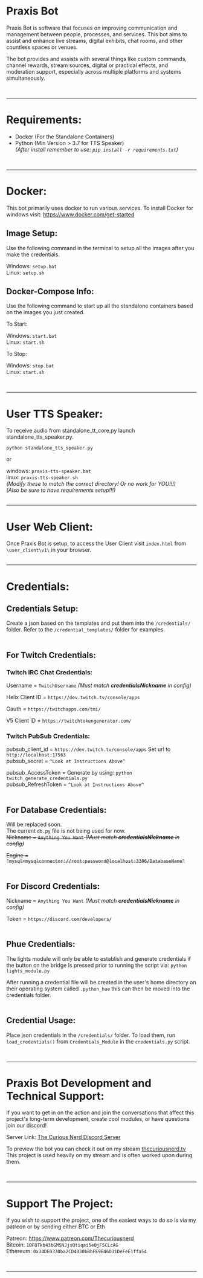 # Praxis Bot

Praxis Bot is software that focuses on improving communication and management between people, processes, and services. This bot aims to assist and enhance live streams, digital exhibits, chat rooms, and other countless spaces or venues.

The bot provides and assists with several things like custom commands, channel rewards, stream sources, digital or practical effects, and moderation support, especially across multiple platforms and systems simultaneously.

<br>

___

# Requirements:
- Docker (For the Standalone Containers)
- Python (Min Version > 3.7 for TTS Speaker)<br>
*(After install remember to use: `pip install -r requirements.txt`)*

<br>

___

# Docker:

This bot primarily uses docker to run various services.
To install Docker for windows visit: https://www.docker.com/get-started

## Image Setup:

Use the following command in the terminal to setup all the images after you make the credentials.

Windows: `setup.bat`<br>
Linux: `setup.sh`


## Docker-Compose Info:

Use the following command to start up all the standalone containers based on the images you just created.

To Start:

Windows: `start.bat`<br>
Linux: `start.sh`<br>

To Stop:

Windows: `stop.bat`<br>
Linux: `start.sh`<br>

<br>

___

# User TTS Speaker:
To receive audio from standalone_tt_core.py launch standalone_tts_speaker.py.

`python standalone_tts_speaker.py`

or

windows: `praxis-tts-speaker.bat`<br>
linux: `praxis-tts-speaker.sh`<br>
*(Modify these to match the correct directory! Or no work for YOU!!!)*<br>
*(Also be sure to have requirements setup!!!)*<br>
<br>
___

# User Web Client:

Once Praxis Bot is setup, to access the User Client visit `index.html` from `\user_client\v1\` in your browser.<br>
<br>
___

# Credentials:

## Credentials Setup:

Create a json based on the templates and put them into the `/credentials/` folder.
Refer to the `/credential_templates/` folder for examples.<br>
<br>

## For Twitch Credentials:

### Twitch IRC Chat Credentials:
Username = `TwitchUsername` *(Must match ***credentialsNickname*** in config)*

Helix Client ID = `https://dev.twitch.tv/console/apps`

Oauth = `https://twitchapps.com/tmi/`

V5 Client ID = `https://twitchtokengenerator.com/`

### Twitch PubSub Credentials:

pubsub_client_id = `https://dev.twitch.tv/console/apps` Set url to `http://localhost:17563`<br>
pubsub_secret = `^Look at Instructions Above^`<br>

pubsub_AccessToken = Generate by using: `python twitch_generate_credentials.py`<br>
pubsub_RefreshToken = `^Look at Instructions Above^`<br>
<br>

## For Database Credentials:
Will be replaced soon.<br>The current `db.py` file is not being used for now.<br>
~~Nickname = `Anything You Want` *(Must match ***credentialsNickname*** in config)*~~

~~Engine = `"mysql+mysqlconnector://root:password@localhost:3306/DatabaseName"`~~<br>
<br>

## For Discord Credentials:
Nickname = `Anything You Want` *(Must match ***credentialsNickname*** in config)*

Token = `https://discord.com/developers/`<br>
<br>

## Phue Credentials:
The lights module will only be able to establish and generate credentials if the button on the bridge is pressed prior to running the script via:
`python lights_module.py`<br>

After running a credential file will be created in the user's home directory on their operating system called `.python_hue` this can then be moved into the credentials folder.<br>
<br>

## Credential Usage:

Place json credentials in the `/credentials/` folder.
To load them, run `load_credentials()` from `Credentials_Module` in the `credentials.py` script.

</br>

___

# Praxis Bot Development and Technical Support:

If you want to get in on the action and join the conversations that affect this project's long-term development, create cool modules, or have questions join our discord!

Server Link: [The Curious Nerd Discord Server](https://discord.com/invite/sNTXWn4)

To preview the bot you can check it out on my stream [thecuriousnerd.tv](https://thecuriousnerd.tv) This project is used heavily on my stream and is often worked upon during them.

</br>

___
# Support The Project:

If you wish to support the project, one of the easiest ways to do so is via my patreon or by sending either BTC or Eth

Patreon: https://www.patreon.com/Thecuriousnerd<br>
Bitcoin: `1BFQTkb43bGMSNJjsQtiqai5eQjF5CLcAG`<br>
Ethereum: `0x34DE0330ba2CD4030bBbFE9B46D31DeFeE1ffa54`

</br>

___